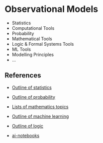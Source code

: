 # Observational Models

- Statistics
- Computational Tools
- Probability
- Mathematical Tools
- Logic & Formal Systems Tools
- ML Tools
- Modelling Principles
- ...

## References

- [Outline of statistics](https://en.wikipedia.org/wiki/Outline_of_statistics)

- [Outline of probability](https://en.wikipedia.org/wiki/Outline_of_probability)

- [Lists of mathematics topics](https://en.wikipedia.org/wiki/Lists_of_mathematics_topics)

- [Outline of machine learning](https://en.wikipedia.org/wiki/Outline_of_machine_learning)

- [Outline of logic](https://en.wikipedia.org/wiki/Outline_of_logic)

- [ai-notebooks](https://github.com/geohot/ai-notebooks/tree/master)
